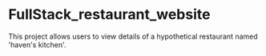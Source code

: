 # FullStack_restaurant_website
This project allows users to view details of a hypothetical restaurant named 'haven's kitchen'.
